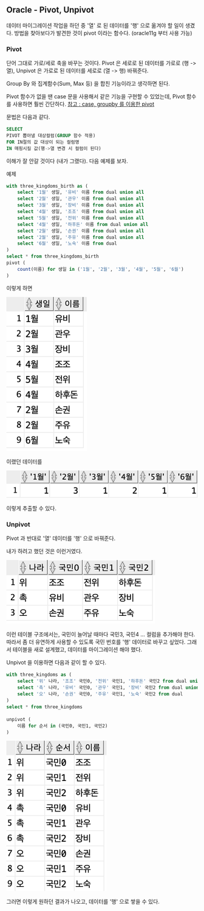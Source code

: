## Oracle - Pivot, Unpivot

데이터 마이그레이션 작업을 하던 중 
'열' 로 된 데이터를 '행' 으로 옮겨야 할 일이 생겼다.
방법을 찾아보다가 발견한 것이 pivot 이라는 함수다.
(oracle11g 부터 사용 가능)

### Pivot
단어 그대로 가로/세로 축을 바꾸는 것이다.
Pivot 은 세로로 된 데이터를 가로로 (행 -> 열),
Unpivot 은 가로로 된 데이터를 세로로 (열 -> 행) 바꿔준다.

Group By 와 집계함수(Sum, Max 등) 을 합친 기능이라고 생각하면 된다.

Pivot 함수가 없을 땐 case 문을 사용해서 같은 기능을 구현할 수 있었는데,
Pivot 함수를 사용하면 훨씬 간단하다.
[참고 : case, groupby 를 이용한 pivot](https://m.blog.naver.com/PostView.nhn?blogId=silentis&logNo=220943488844&proxyReferer=https%3A%2F%2Fwww.google.com%2F)


문법은 다음과 같다.

```sql
SELECT 
PIVOT 뽑아낼 대상컬럼(GROUP 함수 적용)
FOR IN절의 값 대상이 되는 컬럼명 
IN 매핑시킬 값(행->열 변경 시 컬럼이 된다)
```

이해가 잘 안갈 것이다 (내가 그랬다). 다음 예제를 보자.

예제
```sql
with three_kingdoms_birth as (
    select '1월' 생일, '유비' 이름 from dual union all
    select '2월' 생일, '관우' 이름 from dual union all
    select '3월' 생일, '장비' 이름 from dual union all
    select '4월' 생일, '조조' 이름 from dual union all
    select '5월' 생일, '전위' 이름 from dual union all
    select '4월' 생일, '하후돈' 이름 from dual union all
    select '2월' 생일, '손권' 이름 from dual union all
    select '2월' 생일, '주유' 이름 from dual union all
    select '6월' 생일, '노숙' 이름 from dual
)
select * from three_kingdoms_birth
pivot (
    count(이름) for 생일 in ('1월', '2월', '3월', '4월', '5월', '6월')
)

```

이렇게 하면

![Pivot전](/images/201908/Pivot_1.png)

이랬던 데이터를


![Pivot후](/images/201908/Pivot_2.png)

이렇게 추출할 수 있다.



### Unpivot
Pivot 과 반대로 '열' 데이터를 '행' 으로 바꿔준다.

내가 하려고 했던 것은 이런거였다.

![Unpivot전](/images/201908/Unpivot_1.png)

이런 테이블 구조에서는, 국민이 늘어날 때마다 국민3, 국민4 ... 컬럼을 추가해야 한다.
따라서 좀 더 유연하게 사용할 수 있도록 국민 번호를 '행' 데이터로 바꾸고 싶었다.
그래서 테이블을 새로 설계했고, 데이터를 마이그레이션 해야 했다.

Unpivot 을 이용하면 다음과 같이 할 수 있다.


```sql
with three_kingdoms as (
    select '위' 나라, '조조' 국민0, '전위' 국민1, '하후돈' 국민2 from dual union all
    select '촉' 나라, '유비' 국민0, '관우' 국민1, '장비' 국민2 from dual union all
    select '오' 나라, '손권' 국민0, '주유' 국민1, '노숙' 국민2 from dual 
)
select * from three_kingdoms

unpivot (
    이름 for 순서 in (국민0, 국민1, 국민2)
)

```

![Unpivot전](/images/201908/Unpivot_2.png)

그러면 이렇게 원하던 결과가 나오고, 데이터를 '행' 으로 쌓을 수 있다.
